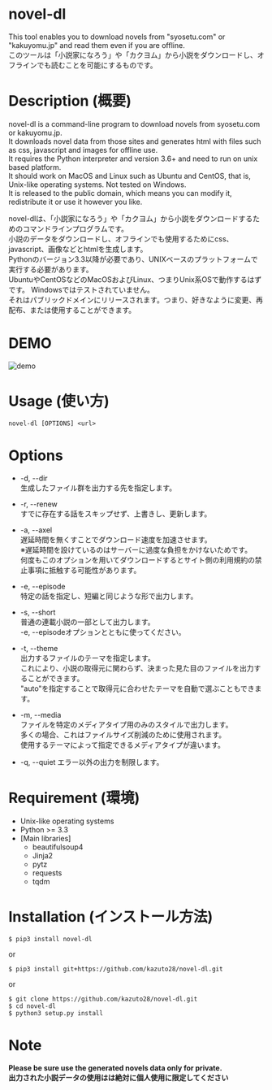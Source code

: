 # novel-dl
This tool enables you to download novels from "syosetu.com" or "kakuyomu.jp" and read them even if you are offline.  
このツールは「小説家になろう」や「カクヨム」から小説をダウンロードし、オフラインでも読むことを可能にするものです。

# Description (概要)

novel-dl is a command-line program to download novels from syosetu.com or kakuyomu.jp.  
It downloads novel data from those sites and generates html with files such as css, javascript and images for offline use.  
It requires the Python interpreter and version 3.6+ and need to run on unix based platform.  
It should work on MacOS and Linux such as Ubuntu and CentOS, that is, Unix-like operating systems. Not tested on Windows.  
It is released to the public domain, which means you can modify it, redistribute it or use it however you like.  


novel-dlは、「小説家になろう」や「カクヨム」から小説をダウンロードするためのコマンドラインプログラムです。  
小説のデータをダウンロードし、オフラインでも使用するためにcss、javascript、画像などとhtmlを生成します。  
Pythonのバージョン3.3以降が必要であり、UNIXベースのプラットフォームで実行する必要があります。  
UbuntuやCentOSなどのMacOSおよびLinux、つまりUnix系OSで動作するはずです。 Windowsではテストされていません。  
それはパブリックドメインにリリースされます。つまり、好きなように変更、再配布、または使用することができます。  

# DEMO
![demo](https://raw.github.com/wiki/kazuto28/novel-dl/images/novel-dl_DEMO.gif)

# Usage (使い方)
    novel-dl [OPTIONS] <url>

# Options
- -d, --dir  
    生成したファイル群を出力する先を指定します。  

- -r, --renew  
    すでに存在する話をスキップせず、上書きし、更新します。  

- -a, --axel  
    遅延時間を無くすことでダウンロード速度を加速させます。  
    ※遅延時間を設けているのはサーバーに過度な負担をかけないためです。  
    何度もこのオプションを用いてダウンロードするとサイト側の利用規約の禁止事項に抵触する可能性があります。  

- -e, --episode <episode num>  
    特定の話を指定し、短編と同じような形で出力します。  

- -s, --short  
    普通の連載小説の一部として出力します。  
    -e, --episodeオプションとともに使ってください。  

- -t, --theme <theme name>  
    出力するファイルのテーマを指定します。  
    これにより、小説の取得元に関わらず、決まった見た目のファイルを出力することができます。  
    "auto"を指定することで取得元に合わせたテーマを自動で選ぶこともできます。  

- -m, --media <media type>  
    ファイルを特定のメディアタイプ用のみのスタイルで出力します。  
    多くの場合、これはファイルサイズ削減のために使用されます。  
    使用するテーマによって指定できるメディアタイプが違います。  

- -q, --quiet
    エラー以外の出力を制限します。

# Requirement (環境)

- Unix-like operating systems
- Python >= 3.3
- [Main libraries]
    - beautifulsoup4
    - Jinja2
    - pytz
    - requests
    - tqdm

# Installation (インストール方法)

```
$ pip3 install novel-dl
```
or
```
$ pip3 install git+https://github.com/kazuto28/novel-dl.git
```
or
```
$ git clone https://github.com/kazuto28/novel-dl.git
$ cd novel-dl
$ python3 setup.py install
```
# Note
**Please be sure use the generated novels data only for private.**  
**出力された小説データの使用はは絶対に個人使用に限定してください**  
